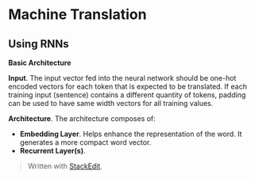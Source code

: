 # Machine Translation

## Using RNNs

**Basic Architecture**

**Input**. The input vector fed into the neural network should be one-hot encoded vectors for each token that is expected to be translated. If each training input (sentence) contains a different quantity of tokens, padding can be used to have same width vectors for all training values.

**Architecture**. The architecture composes of: 
- **Embedding Layer**. Helps enhance the representation of the word. It generates a more compact word vector. 
- **Recurrent Layer(s)**. 
> Written with [StackEdit](https://stackedit.io/).
<!--stackedit_data:
eyJoaXN0b3J5IjpbNzA2Nzk1MzI4XX0=
-->
